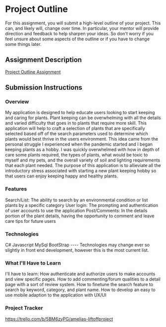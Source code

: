 # Project Outline
For this assignment, you will submit a high-level outline of your project. This can, and likely will, change over time. In particular, your mentor will provide direction and feedback to help sharpen your ideas. So don't worry if you feel unsure about some aspects of the outline or if you have to change some things later.

## Assignment Description
[Project Outline Assignment](https://education.launchcode.org/liftoff/modules/assignments/project-outline)

## Submission Instructions

### Overview
My application is designed to help educate users looking to start keeping and caring for plants. 
Plant keeping can be overwhelming with all the details and varied difficulty that goes in to plants that require more skill.
This application will help to craft a selection of plants that are specifically selected based off of the search parameters used
to determine which plants would best thrive in the users environment.
This idea came from the personal struggle I experienced when the pandemic started and I began keeping plants as a hobby.
I was quickly overwhelmed with how in depth of care some plants required, the types of plants, what would be toxic to myself and my pets, and
the overall variety of soil and lighting requirements that each plant needed.
The purpose of this application is to allieviate all the introductory stress associated with starting a new plant keeping hobby
so that users can enjoy keeping happy and healthy plants.

### Features
Search/List: The ability to search by an environmental condition or list plants by a specific category
User login: The prompting and authentication of user accounts to use the application
Post/Comments: In the details portion of the plant details, having the opportunity to comment and leave care tips for future users

### Technologies
C#
Javascript
MySql
BootStrap
---- Technologies may change ever so slightly in front end development, however this is the most current list.

### What I'll Have to Learn
I'll have to learn:
How authenticate and authorize users to make accounts and view specific pages.
How to add commenting/forum qualities to a detail page with a sort of review system.
How to finetune the search feature to search by keyword, category, and plant name.
How to develop an easy to use mobile adaption to the application with UX/UI

### Project Tracker
https://trello.com/b/5BM6zyPG/amelias-liftoffproject